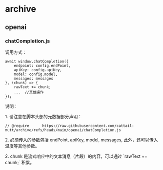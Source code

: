 <h1>archive</h1>

<h2>openai</h2>

<h3>chatCompletion.js</h3>
<p>调用方式：</p>
<pre><code>await window.chatCompletion({
    endpoint: config.endPoint,
    apiKey: config.apiKey,
    model: config.model,
    messages: messages
}, (chunk) => {
    rawText += chunk;
    ...  //其他操作
});
</code></pre>
<p>说明：</p>
<p>  1. 请注意在脚本头部的元数据部分声明：</p>
<pre><code>// @require      https://raw.githubusercontent.com/cattail-mutt/archive/refs/heads/main/openai/chatCompletion.js</code></pre>
<p>  2. 必须传入的参数包括 endPoint, apiKey, model, messages, 此外，还可以传入温度等其他参数。</p>
<p>  2. chunk 是流式响应中的文本消息（片段）的内容，可以通过 `rawText += chunk;` 积累。</p>
